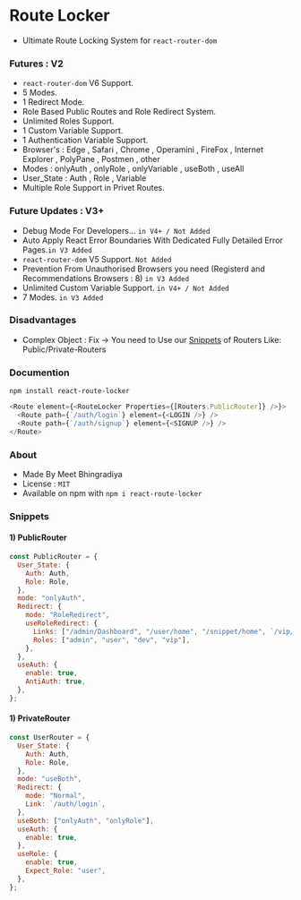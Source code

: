 # Route Locker

- Ultimate Route Locking System for `react-router-dom`
<!-- + A Powerfull Client Side and Server Side Routing For React -->

### Futures : V2

- `react-router-dom` V6 Support.
- 5 Modes.
- 1 Redirect Mode.
- Role Based Public Routes and Role Redirect System.
- Unlimited Roles Support.
- 1 Custom Variable Support.
- 1 Authentication Variable Support.
- Browser's : Edge , Safari , Chrome , Operamini , FireFox , Internet Explorer , PolyPane , Postmen , other
- Modes : onlyAuth , onlyRole , onlyVariable , useBoth , useAll
- User_State : Auth , Role , Variable
- Multiple Role Support in Privet Routes.

### Future Updates : V3+

- Debug Mode For Developers... `in V4+ / Not Added`
- Auto Apply React Error Boundaries With Dedicated Fully Detailed Error Pages.`in V3 Added`
- `react-router-dom` V5 Support. `Not Added`
- Prevention From Unauthorised Browsers you need (Registerd and Recommendations Browsers : 8) `in V3 Added`
- Unlimited Custom Variable Support. `in V4+ / Not Added`
- 7 Modes. `in V3 Added`

### Disadvantages

- Complex Object : Fix -> You need to Use our [Snippets](#snippets) of Routers Like: Public/Private-Routers

### Documention

`npm install react-route-locker`

```js
<Route element={<RouteLocker Properties={[Routers.PublicRouter]} />}>
  <Route path={`/auth/login`} element={<LOGIN />} />
  <Route path={`/auth/signup`} element={<SIGNUP />} />
</Route>
```

### About

- Made By Meet Bhingradiya
- License : `MIT`
- Available on npm with `npm i react-route-locker`

### Snippets

#### 1) PublicRouter

```js
const PublicRouter = {
  User_State: {
    Auth: Auth,
    Role: Role,
  },
  mode: "onlyAuth",
  Redirect: {
    mode: "RoleRedirect",
    useRoleRedirect: {
      Links: ["/admin/Dashboard", "/user/home", "/snippet/home", `/vip/home`],
      Roles: ["admin", "user", "dev", "vip"],
    },
  },
  useAuth: {
    enable: true,
    AntiAuth: true,
  },
};
```

#### 1) PrivateRouter

```js
const UserRouter = {
  User_State: {
    Auth: Auth,
    Role: Role,
  },
  mode: "useBoth",
  Redirect: {
    mode: "Normal",
    Link: `/auth/login`,
  },
  useBoth: ["onlyAuth", "onlyRole"],
  useAuth: {
    enable: true,
  },
  useRole: {
    enable: true,
    Expect_Role: "user",
  },
};
```
